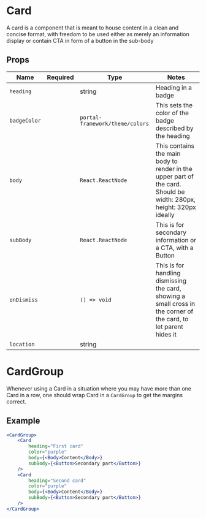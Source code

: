 # Card

A card is a component that is meant to house content in a clean and concise format, with freedom to be used either as merely an information display or contain CTA in form of a button in the sub-body

## Props

| Name         | Required | Type                            | Notes                                                                                                                   |
| ------------ | -------- | ------------------------------- | ----------------------------------------------------------------------------------------------------------------------- |
| `heading`    |          | string                          | Heading in a badge                                                                                                      |
| `badgeColor` |          | `portal-framework/theme/colors` | This sets the color of the badge described by the heading                                                               |
| `body`       |          | `React.ReactNode`               | This contains the main body to render in the upper part of the card. <br/>Should be width: 280px, height: 320px ideally |
| `subBody`    |          | `React.ReactNode`               | This is for secondary information or a CTA, with a Button                                                               |
| `onDismiss`  |          | `() => void`                    | This is for handling dismissing the card, showing a small cross in the corner of the card, to let parent hides it       |
| `location`   |          | string                          |                                                                                                                         |

# CardGroup

Whenever using a Card in a situation where you may have more than one Card in a row, one should wrap Card in a `CardGroup` to get the margins correct.

## Example

```jsx
<CardGroup>
    <Card
        heading="First card"
        color="purple"
        body={<Body>Content</Body>}
        subBody={<Button>Secondary part</Button>}
    />
    <Card
        heading="Second card"
        color="purple"
        body={<Body>Content</Body>}
        subBody={<Button>Secondary part</Button>}
    />
</CardGroup>
```
